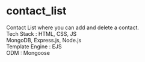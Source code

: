 # contact_list
Contact List where you can add and delete a contact.<br>
Tech Stack : HTML, CSS, JS <br>
MongoDB, Express.js, Node.js <br>
Template Engine : EJS <br>
ODM : Mongoose
